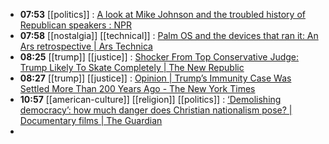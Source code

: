 - **07:53** [[politics]] :  [A look at Mike Johnson and the troubled history of Republican speakers : NPR](https://www.npr.org/2024/04/27/1247395572/mike-johnson-house-speakers-republican)
- **07:58** [[nostalgia]] [[technical]] :  [Palm OS and the devices that ran it: An Ars retrospective | Ars Technica](https://arstechnica.com/gadgets/2024/04/palm-os-and-the-devices-that-ran-it-an-ars-retrospective/)
- **08:25** [[trump]] [[justice]] :  [Shocker From Top Conservative Judge: Trump Likely To Skate Completely | The New Republic](https://newrepublic.com/article/181059/luttig-trump-january-6-case)
- **08:27** [[trump]] [[justice]] :  [Opinion | Trump’s Immunity Case Was Settled More Than 200 Years Ago - The New York Times](https://www.nytimes.com/2024/04/26/opinion/trump-immunity-founding-fathers.html)
- **10:57** [[american-culture]] [[religion]] [[politics]] :  [‘Demolishing democracy’: how much danger does Christian nationalism pose? | Documentary films | The Guardian](https://www.theguardian.com/film/2024/apr/27/bad-faith-documentary-christian-nationalism)
-